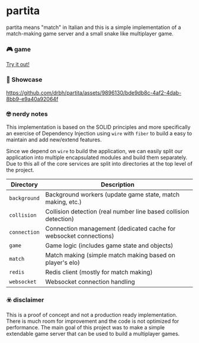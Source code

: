 # partita

partita means "match" in Italian and this is a simple implementation of a match-making game server and a small snake like multiplayer game.

### 🎮 game

<a href="https://partita.fly.dev/" target="_blank">Try it out!</a>

### 🤳 Showcase

https://github.com/drbh/partita/assets/9896130/bde9db8c-4af2-4dab-8bb9-e9a40a92064f

### 🤓 nerdy notes

This implementation is based on the SOLID principles and more specifically an exercise of Dependency Injection using `wire` with `fiber` to build a easy to maintain and add new/extend features.

Since we depend on `wire` to build the application, we can easily split our application into multiple encapsulated modules and build them separately. Due to this all of the core services are split into directories at the top level of the project.

| Directory    | Description                                                       |
| ------------ | ----------------------------------------------------------------- |
| `background` | Background workers (update game state, match making, etc.)        |
| `collision`  | Collision detection (real number line based collision detection)  |
| `connection` | Connection management (dedicated cache for websocket connections) |
| `game`       | Game logic (includes game state and objects)                      |
| `match`      | Match making (simple match making based on player's elo)          |
| `redis`      | Redis client (mostly for match making)                            |
| `websocket`  | Websocket connection handling                                     |

### ☣️ disclaimer

This is a proof of concept and not a production ready implementation. There is much room for improvement and the code is not optimized for performance. The main goal of this project was to make a simple extendable game server that can be used to build a multiplayer games.
